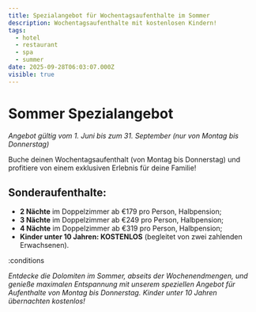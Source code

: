 ```yaml
---
title: Spezialangebot für Wochentagsaufenthalte im Sommer
description: Wochentagsaufenthalte mit kostenlosen Kindern!
tags:
  - hotel
  - restaurant
  - spa
  - summer
date: 2025-09-28T06:03:07.000Z
visible: true
---
```


# Sommer Spezialangebot

*Angebot gültig vom 1. Juni bis zum 31. September (nur von Montag bis Donnerstag)*

Buche deinen Wochentagsaufenthalt (von Montag bis Donnerstag) und profitiere von einem exklusiven Erlebnis für deine Familie!

## Sonderaufenthalte:

- **2 Nächte** im Doppelzimmer ab €179 pro Person, Halbpension;
- **3 Nächte** im Doppelzimmer ab €249 pro Person, Halbpension;
- **4 Nächte** im Doppelzimmer ab €319 pro Person, Halbpension;
- **Kinder unter 10 Jahren: KOSTENLOS** (begleitet von zwei zahlenden Erwachsenen).

:conditions

*Entdecke die Dolomiten im Sommer, abseits der Wochenendmengen, und genieße maximalen Entspannung mit unserem speziellen Angebot für Aufenthalte von Montag bis Donnerstag. Kinder unter 10 Jahren übernachten kostenlos!*
